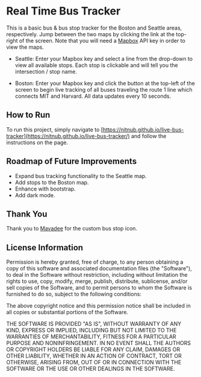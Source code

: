 # Real Time Bus Tracker

This is a basic bus & bus stop tracker for the Boston and Seattle areas, respectively. Jump between the two maps by clicking the link at the top-right of the screen. Note that you will need a [Mapbox](https://www.mapbox.com/) API key in order to view the maps. 

* Seattle: Enter your Mapbox key and select a line from the drop-down to view all available stops. Each stop is clickable and will tell you the intersection / stop name.

* Boston: Enter your Mapbox key and click the button at the top-left of the screen to begin live tracking of all buses traveling the route 1 line which connects MIT and Harvard. All data updates every 10 seconds.


## How to Run
To run this project, simply navigate to [https://nitnub.github.io/live-bus-tracker](https://nitnub.github.io/live-bus-tracker/) and follow the instructions on the page.


## Roadmap of Future Improvements
* Expand bus tracking functionality to the Seattle map.
* Add stops to the Boston map.
* Enhance with bootstrap.
* Add dark mode.


## Thank You
Thank you to [Mavadee](https://www.flaticon.com/authors/mavadee) for the custom bus stop icon. 


## License Information

Permission is hereby granted, free of charge, to any person obtaining a copy of this software and associated documentation files (the "Software"), to deal in the Software without restriction, including without limitation the rights to use, copy, modify, merge, publish, distribute, sublicense, and/or sell copies of the Software, and to permit persons to whom the Software is furnished to do so, subject to the following conditions:

The above copyright notice and this permission notice shall be included in all copies or substantial portions of the Software.

THE SOFTWARE IS PROVIDED "AS IS", WITHOUT WARRANTY OF ANY KIND, EXPRESS OR IMPLIED, INCLUDING BUT NOT LIMITED TO THE WARRANTIES OF MERCHANTABILITY, FITNESS FOR A PARTICULAR PURPOSE AND NONINFRINGEMENT. IN NO EVENT SHALL THE AUTHORS OR COPYRIGHT HOLDERS BE LIABLE FOR ANY CLAIM, DAMAGES OR OTHER LIABILITY, WHETHER IN AN ACTION OF CONTRACT, TORT OR OTHERWISE, ARISING FROM, OUT OF OR IN CONNECTION WITH THE SOFTWARE OR THE USE OR OTHER DEALINGS IN THE SOFTWARE.
